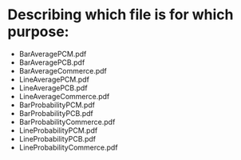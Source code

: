 # Describing which file is for which purpose:

<ul>
    <li>BarAveragePCM.pdf</li>
    <li>BarAveragePCB.pdf</li>
    <li>BarAverageCommerce.pdf</li>
    <li>LineAveragePCM.pdf</li>
    <li>LineAveragePCB.pdf</li>
    <li>LineAverageCommerce.pdf</li>
    <li>BarProbabilityPCM.pdf</li>
    <li>BarProbabilityPCB.pdf</li>
    <li>BarProbabilityCommerce.pdf</li>
    <li>LineProbabilityPCM.pdf</li>
    <li>LineProbabilityPCB.pdf</li>
    <li>LineProbabilityCommerce.pdf</li>
</ul>